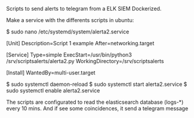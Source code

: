 Scripts to send alerts to telegram from a ELK SIEM Dockerized.

Make a service with the differents scripts in ubuntu:

$ sudo nano /etc/systemd/system/alerta2.service

[Unit]
Description=Script 1 example
After=networking.target

[Service]
Type=simple
ExecStart=/usr/bin/python3 /srv/scriptsalerts/alerta2.py
WorkingDirectory=/srv/scriptsalerts


[Install]
WantedBy=multi-user.target


$ sudo systemctl daemon-reload
$ sudo systemctl start alerta2.service
$ sudo systemctl enable alerta2.service

The scripts are configurated to read the elasticsearch database (logs-*) every 10 mins. And if see some coincidences, it send a telegram message
